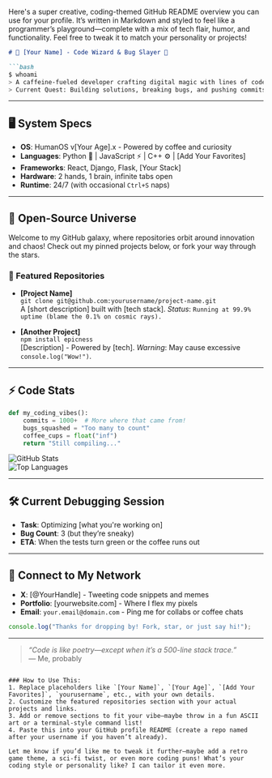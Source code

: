 Here's a super creative, coding-themed GitHub README overview you can use for your profile. It’s written in Markdown and styled to feel like a programmer’s playground—complete with a mix of tech flair, humor, and functionality. Feel free to tweak it to match your personality or projects!

```markdown
# 👾 [Your Name] - Code Wizard & Bug Slayer 👾

```bash
$ whoami
> A caffeine-fueled developer crafting digital magic with lines of code.
> Current Quest: Building solutions, breaking bugs, and pushing commits like a boss.
```

---

## 🖥️ System Specs
- **OS**: HumanOS v[Your Age].x - Powered by coffee and curiosity
- **Languages**: Python 🐍 | JavaScript ⚡ | C++ ⚙️ | [Add Your Favorites]
- **Frameworks**: React, Django, Flask, [Your Stack]
- **Hardware**: 2 hands, 1 brain, infinite tabs open
- **Runtime**: 24/7 (with occasional `Ctrl+S` naps)

---

## 🌌 Open-Source Universe
Welcome to my GitHub galaxy, where repositories orbit around innovation and chaos! Check out my pinned projects below, or fork your way through the stars.

### 🚀 Featured Repositories
- **[Project Name]**  
  `git clone git@github.com:yourusername/project-name.git`  
  A [short description] built with [tech stack]. *Status*: `Running at 99.9% uptime (blame the 0.1% on cosmic rays).`

- **[Another Project]**  
  `npm install epicness`  
  [Description] - Powered by [tech]. *Warning*: May cause excessive `console.log("Wow!")`.

---

## ⚡ Code Stats
```python
def my_coding_vibes():
    commits = 1000+  # More where that came from!
    bugs_squashed = "Too many to count"
    coffee_cups = float("inf")
    return "Still compiling..."
```

![GitHub Stats](https://github-readme-stats.vercel.app/api?username=yourusername&show_icons=true&theme=radical)  
![Top Languages](https://github-readme-stats.vercel.app/api/top-langs/?username=yourusername&layout=compact&theme=radical)

---

## 🛠️ Current Debugging Session
- **Task**: Optimizing [what you're working on]
- **Bug Count**: 3 (but they’re sneaky)
- **ETA**: When the tests turn green or the coffee runs out

---

## 📡 Connect to My Network
- **X**: [@YourHandle] - Tweeting code snippets and memes
- **Portfolio**: [yourwebsite.com] - Where I flex my pixels
- **Email**: `your.email@domain.com` - Ping me for collabs or coffee chats

```javascript
console.log("Thanks for dropping by! Fork, star, or just say hi!");
```

---

> *“Code is like poetry—except when it’s a 500-line stack trace.”*  
> — Me, probably
```

### How to Use This:
1. Replace placeholders like `[Your Name]`, `[Your Age]`, `[Add Your Favorites]`, `yourusername`, etc., with your own details.
2. Customize the featured repositories section with your actual projects and links.
3. Add or remove sections to fit your vibe—maybe throw in a fun ASCII art or a terminal-style command list!
4. Paste this into your GitHub profile README (create a repo named after your username if you haven’t already).

Let me know if you’d like me to tweak it further—maybe add a retro game theme, a sci-fi twist, or even more coding puns! What’s your coding style or personality like? I can tailor it even more.
